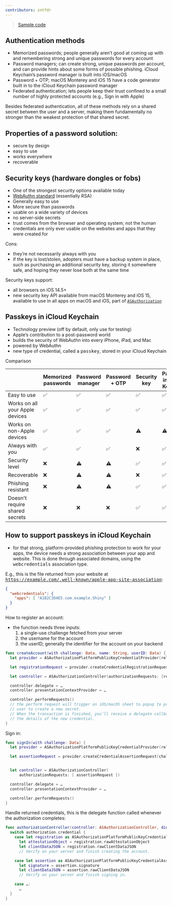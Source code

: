 ```yaml
---
contributors: zntfdr
---
```


> [Sample code](https://developer.apple.com/documentation/authenticationservices/connecting_to_a_service_with_passkeys)

## Authentication methods

- Memorized passwords; people generally aren’t good at coming up with and remembering strong and unique passwords for every account
- Password managers; can create strong, unique passwords per account, and can provide hints about some forms of possible phishing. iCloud Keychain’s password manager is built into iOS/macOS
- Password + OTP; macOS Monterey and iOS 15 have a code generator built in to the iCloud Keychain password manager
- Federated authentication; lets people keep their trust confined to a small number of highly protected accounts (e.g., Sign in with Apple)

Besides federated authentication, all of these methods rely on a shared secret between the user and a server, making them fundamentally no stronger than the weakest protection of that shared secret.

## Properties of a password solution:

- secure by design
- easy to use
- works everywhere
- recoverable

## Security keys (hardware dongles or fobs)

- One of the strongest security options available today
- [WebAuthn standard](https://en.wikipedia.org/wiki/WebAuthn) (essentially RSA)
- Generally easy to use
- More secure than passwords
- usable on a wide variety of devices
- no server-side secrets
- trust comes from the browser and operating system; not the human
- credentials are only ever usable on the websites and apps that they were created for

Cons:

- they’re not necessarily always with you
- if the key is lost/stolen, adopters must have a backup system in place, such as purchasing an additional security key, storing it somewhere safe, and hoping they never lose both at the same time

Security keys support:

- all browsers on iOS 14.5+
- new security key API available from macOS Monterey and iOS 15, available to use in all apps on macOS and iOS, part of [`ASAuthorization`][ASAuthorization]

## Passkeys in iCloud Keychain

- Technology preview (off by default, only use for testing)
- Apple’s contribution to a post-password world
- builds the security of WebAuthn into every iPhone, iPad, and Mac
- powered by WebAuthn
- new type of credential, called a <kbd>passkey</kbd>, stored in your iCloud Keychain

Comparison

|   | Memorized passwords | Password manager | Password + OTP | Security key | Passkeys in iCloud Keychain |
| --- | --- | --- | --- | --- | --- |
| Easy to use | ✅ | ✅ | ✅ | ✅ | ✅ | 
| Works on all your Apple devices | ✅ | ✅ | ✅ | ✅ | ✅ |
| Works on non-Apple devices | ✅ | ✅ | ✅ | ⚠️ | ⚠️ |
| Always with you | ✅ | ✅ | ✅ | ❌ | ✅ |
| Security level | ❌ | ⚠️ | ⚠️ | ✅ | ✅ |
| Recoverable | ❌ | ⚠️ | ⚠️ | ❌ | ✅ |
| Phishing resistant | ❌ | ⚠️ | ⚠️ | ✅ | ✅ |
| Doesn't require shared secrets | ❌ | ❌ | ❌ | ✅ | ✅ |

## How to support passkeys in iCloud Keychain

- for that strong, platform-provided phishing protection to work for your apps, the device needs a strong association between your app and website. This is done through associated domains, using the <kbd>webcredentials</kbd> association type.

E.g., this is the file returned from your website at <kbd>https://example.com/.well-known/apple-app-site-association</kbd>:

```json
{
  "webcredentials": {
    "apps": [ "A1B2C3D4E5.com.example.Shiny" ]
  }
}
```

How to register an account:

- the function needs three inputs:
  1. a single-use challenge fetched from your server
  2. the username for the account
  3. the userID; generally the identifier for the account on your backend

```swift
func createAccount(with challenge: Data, name: String, userID: Data) {
  let provider = ASAuthorizationPlatformPublicKeyCredentialProvider(relyingPartyIdentifier: "example.com")

  let registrationRequest = provider.createCredentialRegistrationRequest(challenge: challenge, name: name, userID: userID)

  let controller = ASAuthorizationController(authorizationRequests: [registrationRequest])

  controller.delegate = …
  controller.presentationContextProvider = …

  controller.performRequests()
  // the perform request will trigger an iOS/macOS sheet to popup to prompt the 
  // user to create a new secret.
  // When the transaction is finished, you’ll receive a delegate callback with 
  // the details of the new credential.
}
```

Sign in:

```swift
func signIn(with challenge: Data) {
  let provider = ASAuthorizationPlatformPublicKeyCredentialProvider(relyingPartyIdentifier: "example.com")

  let assertionRequest = provider.createCredentialAssertionRequest(challenge: challenge)


  let controller = ASAuthorizationController(
      authorizationRequests: [ assertionRequest ])

  controller.delegate = …
  controller.presentationContextProvider = …

  controller.performRequests()
}
```

Handle returned credentials, this is the delegate function called whenever the authorization completes:

```swift
func authorizationController(controller: ASAuthorizationController, didCompleteWithAuthorization authorization: ASAuthorization) {
  switch authorization.credential {
    case let registration as ASAuthorizationPlatformPublicKeyCredentialRegistration:
      let attestationObject = registration.rawAttestationObject
      let clientDataJSON = registration.rawClientDataJSON
      // Verify on your server and finish creating the account.

    case let assertion as ASAuthorizationPlatformPublicKeyCredentialAssertion:
      let signature = assertion.signature
      let clientDataJSON = assertion.rawClientDataJSON
      // Verify on your server and finish signing in.

    case …:
      …
  }
}
```

[ASAuthorization]: https://developer.apple.com/documentation/authenticationservices/asauthorization